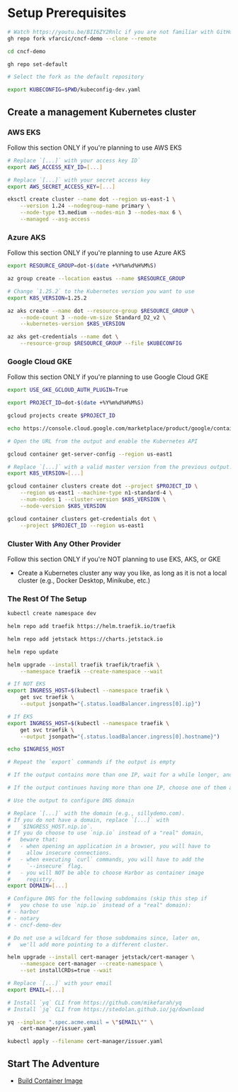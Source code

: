 # Setup Prerequisites

```bash
# Watch https://youtu.be/BII6ZY2Rnlc if you are not familiar with GitHub CLI
gh repo fork vfarcic/cncf-demo --clone --remote

cd cncf-demo

gh repo set-default

# Select the fork as the default repository

export KUBECONFIG=$PWD/kubeconfig-dev.yaml
```

## Create a management Kubernetes cluster

### AWS EKS

Follow this section ONLY if you're planning to use AWS EKS

```bash
# Replace `[...]` with your access key ID`
export AWS_ACCESS_KEY_ID=[...]

# Replace `[...]` with your secret access key
export AWS_SECRET_ACCESS_KEY=[...]

eksctl create cluster --name dot --region us-east-1 \
    --version 1.24 --nodegroup-name primary \
    --node-type t3.medium --nodes-min 3 --nodes-max 6 \
    --managed --asg-access
```

### Azure AKS

Follow this section ONLY if you're planning to use Azure AKS

```bash
export RESOURCE_GROUP=dot-$(date +%Y%m%d%H%M%S)

az group create --location eastus --name $RESOURCE_GROUP

# Change `1.25.2` to the Kubernetes version you want to use
export K8S_VERSION=1.25.2

az aks create --name dot --resource-group $RESOURCE_GROUP \
    --node-count 3 --node-vm-size Standard_D2_v2 \
    --kubernetes-version $K8S_VERSION

az aks get-credentials --name dot \
    --resource-group $RESOURCE_GROUP --file $KUBECONFIG
```

### Google Cloud GKE

Follow this section ONLY if you're planning to use Google Cloud GKE

```bash
export USE_GKE_GCLOUD_AUTH_PLUGIN=True

export PROJECT_ID=dot-$(date +%Y%m%d%H%M%S)

gcloud projects create $PROJECT_ID

echo https://console.cloud.google.com/marketplace/product/google/container.googleapis.com?project=$PROJECT_ID

# Open the URL from the output and enable the Kubernetes API

gcloud container get-server-config --region us-east1

# Replace `[...]` with a valid master version from the previous output.
export K8S_VERSION=[...]

gcloud container clusters create dot --project $PROJECT_ID \
    --region us-east1 --machine-type n1-standard-4 \
    --num-nodes 1 --cluster-version $K8S_VERSION \
    --node-version $K8S_VERSION

gcloud container clusters get-credentials dot \
    --project $PROJECT_ID --region us-east1
```

### Cluster With Any Other Provider

Follow this section ONLY if you're NOT planning to use EKS, AKS, or GKE

* Create a Kubernetes cluster any way you like, as long as it is not a local cluster (e.g., Docker Desktop, Minikube, etc.)

### The Rest Of The Setup

```bash
kubectl create namespace dev

helm repo add traefik https://helm.traefik.io/traefik

helm repo add jetstack https://charts.jetstack.io

helm repo update

helm upgrade --install traefik traefik/traefik \
    --namespace traefik --create-namespace --wait

# If NOT EKS
export INGRESS_HOST=$(kubectl --namespace traefik \
    get svc traefik \
    --output jsonpath="{.status.loadBalancer.ingress[0].ip}")

# If EKS
export INGRESS_HOST=$(kubectl --namespace traefik \
    get svc traefik \
    --output jsonpath="{.status.loadBalancer.ingress[0].hostname}")

echo $INGRESS_HOST

# Repeat the `export` commands if the output is empty

# If the output contains more than one IP, wait for a while longer, and repeat the `export` commands.

# If the output continues having more than one IP, choose one of them and execute `export INGRESS_HOST=[...]` with `[...]` being the selected IP.

# Use the output to configure DNS domain

# Replace `[...]` with the domain (e.g., sillydemo.com).
# If you do not have a domain, replace `[...]` with
#   `$INGRESS_HOST.nip.io`.
# If you do choose to use `nip.io` instead of a "real" domain,
#   beware that:
#   - when opening an application in a browser, you will have to
#     allow insecure connections.
#   - when executing `curl` commands, you will have to add the
#     `--insecure` flag.
#   - you will NOT be able to choose Harbor as container image
#     registry.
export DOMAIN=[...]

# Configure DNS for the following subdomains (skip this step if
#   you chose to use `nip.io` instead of a "real" domain):
# - harbor
# - notary
# - cncf-demo-dev

# Do not use a wildcard for those subdomains since, later on,
#   we'll add more pointing to a different cluster.

helm upgrade --install cert-manager jetstack/cert-manager \
    --namespace cert-manager --create-namespace \
    --set installCRDs=true --wait

# Replace `[...]` with your email
export EMAIL=[...]

# Install `yq` CLI from https://github.com/mikefarah/yq
# Install `jq` CLI from https://stedolan.github.io/jq/download

yq --inplace ".spec.acme.email = \"$EMAIL\"" \
    cert-manager/issuer.yaml

kubectl apply --filename cert-manager/issuer.yaml
```

## Start The Adventure

* [Build Container Image](../build-container-image/story.md)